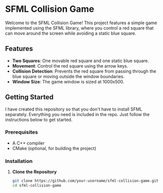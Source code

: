 # SFML Collision Game

Welcome to the SFML Collision Game! This project features a simple game implemented using the SFML library, where you control a red square that can move around the screen while avoiding a static blue square.

## Features

- **Two Squares**: One movable red square and one static blue square.
- **Movement**: Control the red square using the arrow keys.
- **Collision Detection**: Prevents the red square from passing through the blue square or moving outside the window boundaries.
- **Window Size**: The game window is sized at 1000x500.

## Getting Started

I have created this repository so that you don't have to install SFML separately. Everything you need is included in the repo. Just follow the instructions below to get started.

### Prerequisites

- A C++ compiler
- CMake (optional, for building the project)

### Installation

1. **Clone the Repository**
   ```sh
   git clone https://github.com/your-username/sfml-collision-game.git
   cd sfml-collision-game
